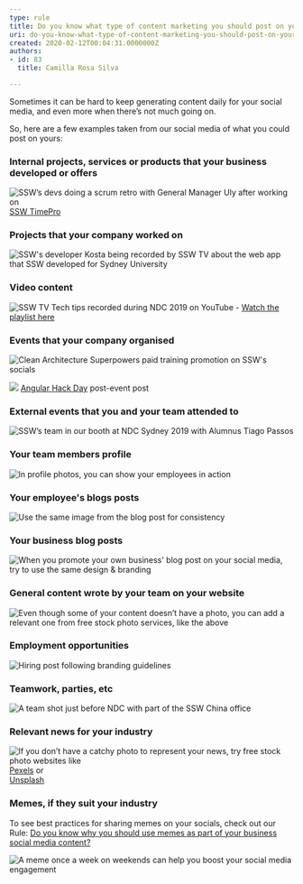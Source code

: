 ```yaml
---
type: rule
title: Do you know what type of content marketing you should post on your socials?
uri: do-you-know-what-type-of-content-marketing-you-should-post-on-your-socials
created: 2020-02-12T00:04:31.0000000Z
authors:
- id: 83
  title: Camilla Rosa Silva

---
```


Sometimes it can be hard to keep generating content daily for your social media, and even more when there’s not much going on.
 
So, here are a few examples taken from our social media of what you could post on yours:

### Internal projects, services or products that your business developed or offers

![ SSW’s devs doing a scrum retro with General Manager Uly after working on <br>      ](teamwork.jpg)
[SSW TimePro](https://sswtimepro.com/)
### Projects that your company worked on

![ SSW's developer Kosta being recorded by SSW TV about the web app that SSW developed for Sydney University](breast.jpg)

### Video content

![ SSW TV Tech tips recorded during NDC 2019 on YouTube - <br>      ](sswtv.jpg)
[Watch the playlist here](https://www.youtube.com/playlist?list=PLpiOR7CBNvlqSNO-jkFxuAqy9uL6vnfkx)
### Events that your company organised

![ Clean Architecture Superpowers paid training promotion on SSW's socials](promoclean.jpg)

![ <br>      ](sswevents.jpg)
[Angular Hack Day](https://angularhackday.com/) post-event post

### External events that you and your team attended to

![ SSW’s team in our booth at NDC Sydney 2019 with Alumnus Tiago Passos](ndc.jpg)

### Your team members profile

![ In profile photos, you can show your employees in action](kikisprofile.png)

### Your employee's blogs posts

![ Use the same image from the blog post for consistency](blogpost.jpg)

### Your business blog posts

![ When you promote your own business' blog post on your social media, try to use the same design & branding](blogpostssw.jpg)

### General content wrote by your team on your website


![ Even though some of your content doesn’t have a photo, you can add a relevant one from free stock photo services, like the above](rules.jpg)

### Employment opportunities

![ Hiring post following branding guidelines](hiringpost.jpg)

### Teamwork, parties, etc

![ A team shot just before NDC with part of the SSW China office](teamwork2.jpg)

### Relevant news for your industry

![ If you don’t have a catchy photo to represent your news, try free stock photo websites like <br>      ](technews.jpg)
[Pexels](https://www.pexels.com/) or <br>      [Unsplash](https://unsplash.com/)
### Memes, if they suit your industry


To see best practices for sharing memes on your socials, check out our Rule: [Do you know why you should use memes as part of your business social media content?](/_layouts/15/FIXUPREDIRECT.ASPX?WebId=3dfc0e07-e23a-4cbb-aac2-e778b71166a2&TermSetId=07da3ddf-0924-4cd2-a6d4-a4809ae20160&TermId=a79d64e4-ed1b-441a-9db1-95e1777c7b12)

![ A meme once a week on weekends can help you boost your social media engagement](meme.png)
